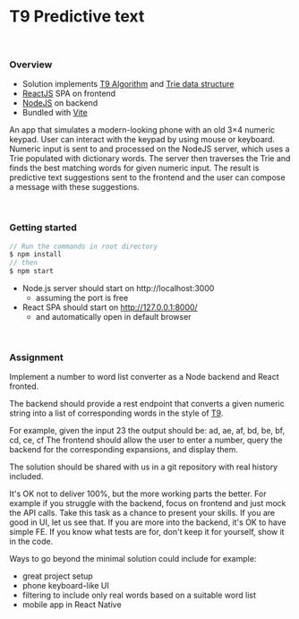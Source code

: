 # T9 Predictive text

<br>

### Overview

- Solution implements [T9 Algorithm](https://en.wikipedia.org/wiki/T9_(predictive_text)) and [Trie data structure](https://stackfull.dev/trie-in-javascript-the-data-structure-behind-autocomplete)
- [ReactJS](https://reactjs.org/) SPA on frontend
- [NodeJS](https://nodejs.org/en/about/) on backend
- Bundled with [Vite](https://vitejs.dev/)

An app that simulates a modern-looking phone with an old 3×4 numeric keypad. User can interact with the keypad by using mouse or keyboard. Numeric input is sent to and processed on the NodeJS server, which uses a Trie populated with dictionary words. The server then traverses the Trie and finds the best matching words for given numeric input. The result is predictive text suggestions sent to the frontend and the user can compose a message with these suggestions.

<br>

### Getting started

```js
// Run the commands in root directory
$ npm install
// then
$ npm start
```

- Node.js server should start on http://localhost:3000
	- assuming the port is free
- React SPA should start on http://127.0.0.1:8000/
	- and automatically open in default browser

<br>

### Assignment

Implement a number to word list converter as a Node backend and React fronted.

The backend should provide a rest endpoint that converts a given numeric string into a list of corresponding words in the style of [T9](https://en.wikipedia.org/wiki/T9_(predictive_text)).

For example, given the input 23 the output should be: ad, ae, af, bd, be, bf, cd, ce, cf
The frontend should allow the user to enter a number, query the backend for the corresponding expansions, and display them.

The solution should be shared with us in a git repository with real history included.

It's OK not to deliver 100%, but the more working parts the better.
For example if you struggle with the backend, focus on frontend and just mock the API calls.
Take this task as a chance to present your skills.
If you are good in UI, let us see that.
If you are more into the backend, it's OK to have simple FE.
If you know what tests are for, don't keep it for yourself, show it in the code.

Ways to go beyond the minimal solution could include for example:
- great project setup
- phone keyboard-like UI
- filtering to include only real words based on a suitable word list
- mobile app in React Native
